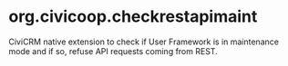# org.civicoop.checkrestapimaint
CiviCRM native extension to check if User Framework is in maintenance mode and if so, refuse API requests coming from REST.

